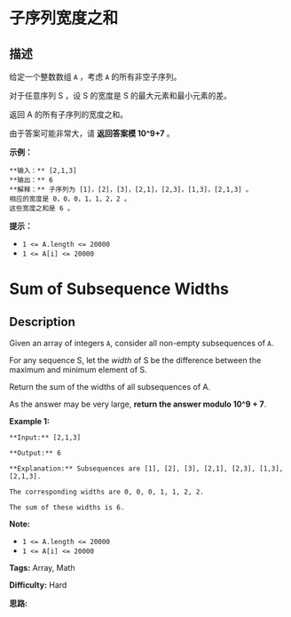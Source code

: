 # 子序列宽度之和

## 描述

给定一个整数数组 `A` ，考虑 `A` 的所有非空子序列。

对于任意序列 S ，设 S 的宽度是 S 的最大元素和最小元素的差。

返回 A 的所有子序列的宽度之和。

由于答案可能非常大，请 **返回答案模 10^9+7** 。



**示例：**

    
    
    **输入：** [2,1,3]
    **输出：** 6
    **解释：** 子序列为 [1]，[2]，[3]，[2,1]，[2,3]，[1,3]，[2,1,3] 。
    相应的宽度是 0，0，0，1，1，2，2 。
    这些宽度之和是 6 。
    



**提示：**

  * `1 <= A.length <= 20000`
  * `1 <= A[i] <= 20000`



# Sum of Subsequence Widths

## Description



Given an array of integers `A`, consider all non-empty subsequences of `A`.

For any sequence S, let the  _width_  of S be the difference between the maximum and minimum element of S.

Return the sum of the widths of all subsequences of A.

As the answer may be very large, **return the answer modulo 10^9 + 7**.



**Example 1:**

    
    
    **Input:** [2,1,3]
    **Output:** 6
    **Explanation:** Subsequences are [1], [2], [3], [2,1], [2,3], [1,3], [2,1,3].
    The corresponding widths are 0, 0, 0, 1, 1, 2, 2.
    The sum of these widths is 6.
    



**Note:**

  * `1 <= A.length <= 20000`
  * `1 <= A[i] <= 20000`


**Tags:** Array, Math

**Difficulty:** Hard

**思路:**

